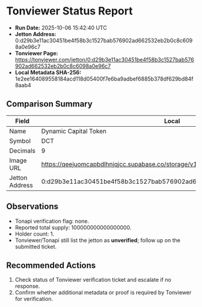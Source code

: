 # Tonviewer Status Report

- **Run Date:** 2025-10-06 15:42:40 UTC
- **Jetton Address:** 0:d29b3e11ac30451be4f58b3c1527bab576902ad662532eb2b0c8c6098a0e96c7
- **Tonviewer Page:** https://tonviewer.com/jetton/0:d29b3e11ac30451be4f58b3c1527bab576902ad662532eb2b0c8c6098a0e96c7
- **Local Metadata SHA-256:** 1e2ee164089558184acd118d05400f7e6ba9adbef6885b378df629bd84f8aab4

## Comparison Summary

| Field | Local | Tonapi | Match |
| --- | --- | --- | --- |
| Name | Dynamic Capital Token | Dynamic Capital Token | ✅ |
| Symbol | DCT | DCT | ✅ |
| Decimals | 9 | 9 | ✅ |
| Image URL | https://qeejuomcapbdlhnjqjcc.supabase.co/storage/v1/object/public/miniapp/DCTMark.png | https://qeejuomcapbdlhnjqjcc.supabase.co/storage/v1/object/public/miniapp/DCTMark.png | ✅ |
| Jetton Address | 0:d29b3e11ac30451be4f58b3c1527bab576902ad662532eb2b0c8c6098a0e96c7 | 0:d29b3e11ac30451be4f58b3c1527bab576902ad662532eb2b0c8c6098a0e96c7 | ✅ |

## Observations

- Tonapi verification flag: none.
- Reported total supply: 100000000000000000.
- Holder count: 1.
- Tonviewer/Tonapi still list the jetton as **unverified**; follow up on the submitted ticket.

## Recommended Actions

1. Check status of Tonviewer verification ticket and escalate if no response.
2. Confirm whether additional metadata or proof is required by Tonviewer for verification.
